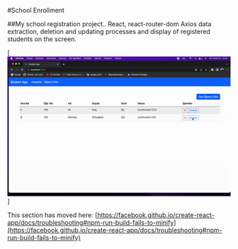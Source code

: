 #School Enrollment

##My school registration project.. React, react-router-dom Axios data extraction, deletion and updating processes and display of registered students on the screen.

[![Watch the video](okul.gif)]


This section has moved here: [https://facebook.github.io/create-react-app/docs/troubleshooting#npm-run-build-fails-to-minify](https://facebook.github.io/create-react-app/docs/troubleshooting#npm-run-build-fails-to-minify)
